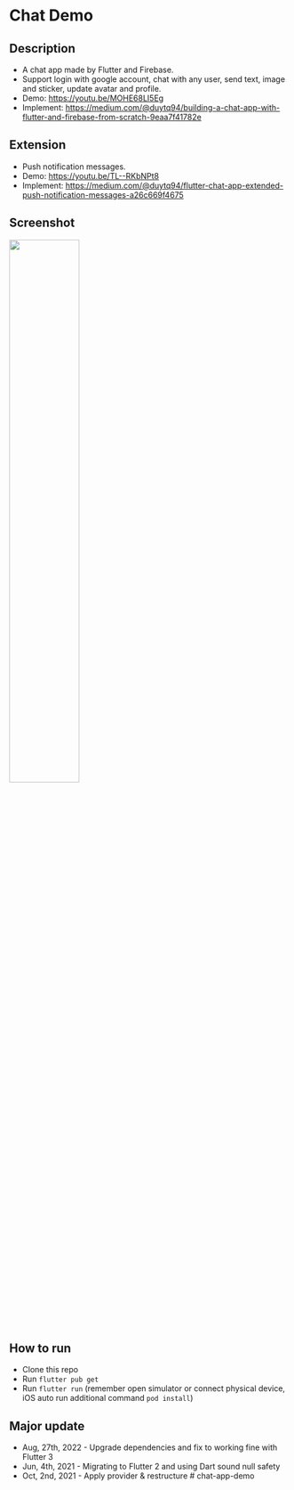 # Chat Demo

## Description
* A chat app made by Flutter and Firebase.
* Support login with google account, chat with any user, send text, image and sticker, update avatar and profile.
* Demo: https://youtu.be/MOHE68LI5Eg
* Implement: https://medium.com/@duytq94/building-a-chat-app-with-flutter-and-firebase-from-scratch-9eaa7f41782e

## Extension
* Push notification messages.
* Demo: https://youtu.be/TL--RKbNPt8
* Implement: https://medium.com/@duytq94/flutter-chat-app-extended-push-notification-messages-a26c669f4675

## Screenshot
<img src="https://raw.githubusercontent.com/duytq94/flutter-chat-demo/master/screenshots/FlutterChatDemo.gif" height="50%" width="50%">

## How to run
* Clone this repo
* Run `flutter pub get`
* Run `flutter run` (remember open simulator or connect physical device, iOS auto run additional command `pod install`)

## Major update
* Aug, 27th, 2022 - Upgrade dependencies and fix to working fine with Flutter 3
* Jun, 4th, 2021 - Migrating to Flutter 2 and using Dart sound null safety
* Oct, 2nd, 2021 - Apply provider & restructure
#   c h a t - a p p - d e m o  
 